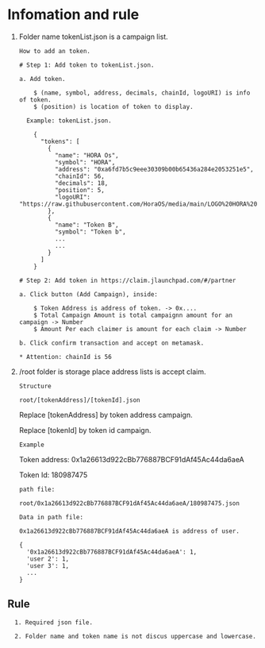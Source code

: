 
# Infomation and rule

1. Folder name tokenList.json is a campaign list.
    
    `How to add an token.`
    
    ```
    # Step 1: Add token to tokenList.json.
    
    a. Add token.
    
        $ (name, symbol, address, decimals, chainId, logoURI) is info of token.
        $ (position) is location of token to display.
        
      Example: tokenList.json.
    
        {
          "tokens": [
            {
              "name": "HORA Os",
              "symbol": "HORA",
              "address": "0xa6fd7b5c9eee30309b00b65436a284e2053251e5",
              "chainId": 56,
              "decimals": 18,
              "position": 5,
              "logoURI": "https://raw.githubusercontent.com/HoraOS/media/main/LOGO%20HORA%20OS.png"
            },
            {
              "name": "Token B",
              "symbol": "Token b",
              ...
              ...
            }
          ]
        }
    
    # Step 2: Add token in https://claim.jlaunchpad.com/#/partner
    
    a. Click button (Add Campaign), inside: 
    
        $ Token Address is address of token. -> 0x....
        $ Total Campaign Amount is total campaignn amount for an campaign -> Number
        $ Amount Per each claimer is amount for each claim -> Number

    b. Click confirm transaction and accept on metamask.
    
    * Attention: chainId is 56
    
    ```

2. /root folder is storage place address lists is accept claim.

      `Structure`
      
      ```
      root/[tokenAddress]/[tokenId].json
      ```
      Replace [tokenAddress] by token address campaign.
      
      Replace [tokenId] by token id campaign.
  
      `Example`
      
      Token address: 0x1a26613d922cBb776887BCF91dAf45Ac44da6aeA
      
      Token Id: 180987475

      `path file:`
      
      ```
      root/0x1a26613d922cBb776887BCF91dAf45Ac44da6aeA/180987475.json
      ```

      `Data in path file:`
      
      ```
      0x1a26613d922cBb776887BCF91dAf45Ac44da6aeA is address of user. 
      
      {
        '0x1a26613d922cBb776887BCF91dAf45Ac44da6aeA': 1,
        'user 2': 1,
        'user 3': 1,
        ...
      }
      ```
      
## Rule

      1. Required json file.
      
      2. Folder name and token name is not discus uppercase and lowercase.
